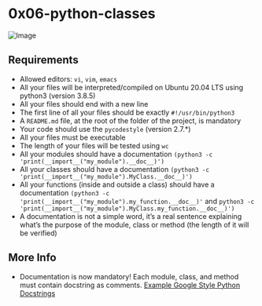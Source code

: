 # 0x06-python-classes
![Image](https://s3.amazonaws.com/intranet-projects-files/holbertonschool-higher-level_programming+/247/oop-meme.jpg)

## Requirements

   - Allowed editors: `vi`, `vim`, `emacs`
   - All your files will be interpreted/compiled on Ubuntu 20.04 LTS using python3 (version 3.8.5)
   - All your files should end with a new line
   - The first line of all your files should be exactly `#!/usr/bin/python3`
   - A `README.md` file, at the root of the folder of the project, is mandatory
   - Your code should use the `pycodestyle` (version 2.7.*)
   - All your files must be executable
   - The length of your files will be tested using `wc`
   - All your modules should have a documentation `(python3 -c 'print(__import__("my_module").__doc__)')`
   - All your classes should have a documentation `(python3 -c 'print(__import__("my_module").MyClass.__doc__)')`
   - All your functions (inside and outside a class) should have a documentation `(python3 -c 'print(__import__("my_module").my_function.__doc__)'` and `python3 -c 'print(__import__("my_module").MyClass.my_function.__doc__)')`
   - A documentation is not a simple word, it’s a real sentence explaining what’s the purpose of the module, class or method (the length of it will be verified)

## More Info

- Documentation is now mandatory! Each module, class, and method must contain docstring as comments. [Example Google Style Python Docstrings](https://alx-intranet.hbtn.io/rltoken/dOO785g5EQYkRU2E1wri0g)


